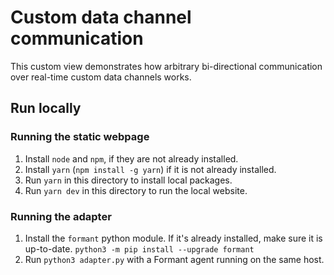# Custom data channel communication

This custom view demonstrates how arbitrary bi-directional communication
over real-time custom data channels works.

## Run locally

### Running the static webpage

1. Install `node` and `npm`, if they are not already installed.
2. Install `yarn` (`npm install -g yarn`) if it is not already installed.
3. Run `yarn` in this directory to install local packages.
4. Run `yarn dev` in this directory to run the local website.

### Running the adapter

1. Install the `formant` python module. If it's already installed, make sure it is up-to-date. `python3 -m pip install --upgrade formant`
2. Run `python3 adapter.py` with a Formant agent running on the same host.
